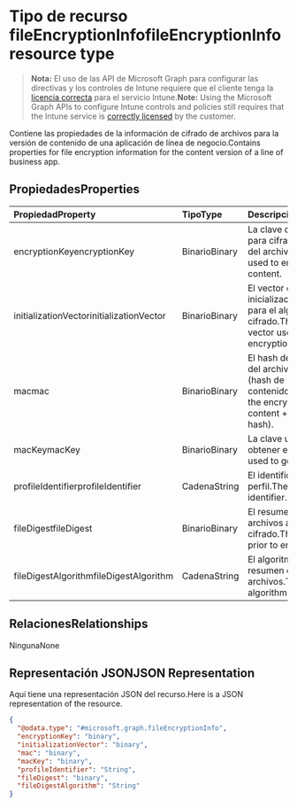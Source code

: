 # <a name="fileencryptioninfo-resource-type"></a><span data-ttu-id="32b1e-101">Tipo de recurso fileEncryptionInfo</span><span class="sxs-lookup"><span data-stu-id="32b1e-101">fileEncryptionInfo resource type</span></span>

> <span data-ttu-id="32b1e-102">**Nota:** El uso de las API de Microsoft Graph para configurar las directivas y los controles de Intune requiere que el cliente tenga la [licencia correcta](https://go.microsoft.com/fwlink/?linkid=839381) para el servicio Intune.</span><span class="sxs-lookup"><span data-stu-id="32b1e-102">**Note:** Using the Microsoft Graph APIs to configure Intune controls and policies still requires that the Intune service is [correctly licensed](https://go.microsoft.com/fwlink/?linkid=839381) by the customer.</span></span>

<span data-ttu-id="32b1e-103">Contiene las propiedades de la información de cifrado de archivos para la versión de contenido de una aplicación de línea de negocio.</span><span class="sxs-lookup"><span data-stu-id="32b1e-103">Contains properties for file encryption information for the content version of a line of business app.</span></span>
## <a name="properties"></a><span data-ttu-id="32b1e-104">Propiedades</span><span class="sxs-lookup"><span data-stu-id="32b1e-104">Properties</span></span>
|<span data-ttu-id="32b1e-105">Propiedad</span><span class="sxs-lookup"><span data-stu-id="32b1e-105">Property</span></span>|<span data-ttu-id="32b1e-106">Tipo</span><span class="sxs-lookup"><span data-stu-id="32b1e-106">Type</span></span>|<span data-ttu-id="32b1e-107">Descripción</span><span class="sxs-lookup"><span data-stu-id="32b1e-107">Description</span></span>|
|:---|:---|:---|
|<span data-ttu-id="32b1e-108">encryptionKey</span><span class="sxs-lookup"><span data-stu-id="32b1e-108">encryptionKey</span></span>|<span data-ttu-id="32b1e-109">Binario</span><span class="sxs-lookup"><span data-stu-id="32b1e-109">Binary</span></span>|<span data-ttu-id="32b1e-110">La clave que se usa para cifrar el contenido del archivo.</span><span class="sxs-lookup"><span data-stu-id="32b1e-110">The key used to encrypt the file content.</span></span>|
|<span data-ttu-id="32b1e-111">initializationVector</span><span class="sxs-lookup"><span data-stu-id="32b1e-111">initializationVector</span></span>|<span data-ttu-id="32b1e-112">Binario</span><span class="sxs-lookup"><span data-stu-id="32b1e-112">Binary</span></span>|<span data-ttu-id="32b1e-113">El vector de inicialización utilizado para el algoritmo de cifrado.</span><span class="sxs-lookup"><span data-stu-id="32b1e-113">The initialization vector used for the encryption algorithm.</span></span>|
|<span data-ttu-id="32b1e-114">mac</span><span class="sxs-lookup"><span data-stu-id="32b1e-114">mac</span></span>|<span data-ttu-id="32b1e-115">Binario</span><span class="sxs-lookup"><span data-stu-id="32b1e-115">Binary</span></span>|<span data-ttu-id="32b1e-116">El hash del contenido del archivo cifrado + IV (hash de contenido).</span><span class="sxs-lookup"><span data-stu-id="32b1e-116">The hash of the encrypted file content + IV (content hash).</span></span>|
|<span data-ttu-id="32b1e-117">macKey</span><span class="sxs-lookup"><span data-stu-id="32b1e-117">macKey</span></span>|<span data-ttu-id="32b1e-118">Binario</span><span class="sxs-lookup"><span data-stu-id="32b1e-118">Binary</span></span>|<span data-ttu-id="32b1e-119">La clave utilizada para obtener el MAC.</span><span class="sxs-lookup"><span data-stu-id="32b1e-119">The key used to get mac.</span></span>|
|<span data-ttu-id="32b1e-120">profileIdentifier</span><span class="sxs-lookup"><span data-stu-id="32b1e-120">profileIdentifier</span></span>|<span data-ttu-id="32b1e-121">Cadena</span><span class="sxs-lookup"><span data-stu-id="32b1e-121">String</span></span>|<span data-ttu-id="32b1e-122">El identificador del perfil.</span><span class="sxs-lookup"><span data-stu-id="32b1e-122">The the profile identifier.</span></span>|
|<span data-ttu-id="32b1e-123">fileDigest</span><span class="sxs-lookup"><span data-stu-id="32b1e-123">fileDigest</span></span>|<span data-ttu-id="32b1e-124">Binario</span><span class="sxs-lookup"><span data-stu-id="32b1e-124">Binary</span></span>|<span data-ttu-id="32b1e-125">El resumen de los archivos antes del cifrado.</span><span class="sxs-lookup"><span data-stu-id="32b1e-125">The file digest prior to encryption.</span></span>|
|<span data-ttu-id="32b1e-126">fileDigestAlgorithm</span><span class="sxs-lookup"><span data-stu-id="32b1e-126">fileDigestAlgorithm</span></span>|<span data-ttu-id="32b1e-127">Cadena</span><span class="sxs-lookup"><span data-stu-id="32b1e-127">String</span></span>|<span data-ttu-id="32b1e-128">El algoritmo del resumen de los archivos.</span><span class="sxs-lookup"><span data-stu-id="32b1e-128">The file digest algorithm.</span></span>|

## <a name="relationships"></a><span data-ttu-id="32b1e-129">Relaciones</span><span class="sxs-lookup"><span data-stu-id="32b1e-129">Relationships</span></span>
<span data-ttu-id="32b1e-130">Ninguna</span><span class="sxs-lookup"><span data-stu-id="32b1e-130">None</span></span>
## <a name="json-representation"></a><span data-ttu-id="32b1e-131">Representación JSON</span><span class="sxs-lookup"><span data-stu-id="32b1e-131">JSON Representation</span></span>
<span data-ttu-id="32b1e-132">Aquí tiene una representación JSON del recurso.</span><span class="sxs-lookup"><span data-stu-id="32b1e-132">Here is a JSON representation of the resource.</span></span>
<!--{
  "blockType": "resource",
  "@odata.type": "microsoft.graph.fileEncryptionInfo"
}-->
``` json
{
  "@odata.type": "#microsoft.graph.fileEncryptionInfo",
  "encryptionKey": "binary",
  "initializationVector": "binary",
  "mac": "binary",
  "macKey": "binary",
  "profileIdentifier": "String",
  "fileDigest": "binary",
  "fileDigestAlgorithm": "String"
}
```









